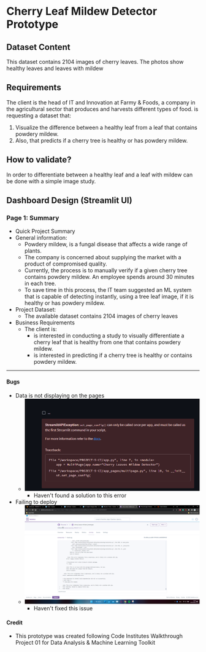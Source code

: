 # Cherry Leaf Mildew Detector Prototype

## Dataset Content

This dataset contains 2104 images of cherry leaves. The photos show healthy leaves and leaves with mildew

## Requirements

The client is the head of IT and Innovation at Farmy & Foods, a company in the agricultural sector that produces and harvests different types of food.  is requesting a dataset that:

1. Visualize the difference between a healthy leaf from a leaf that contains powdery mildew.
2. Also, that predicts if a cherry tree is healthy or has powdery mildew.

## How to validate?

In order to differentiate between a healthy leaf and a leaf with mildew can be done with a simple image study.

## Dashboard Design (Streamlit UI)

### Page 1: Summary

* Quick Project Summary
* General information:
  * Powdery mildew, is a fungal disease that affects a wide range of plants.
  * The company is concerned about supplying the market with a product of compromised quality.
  * Currently, the process is to manually verify if a given cherry tree contains powdery mildew. An employee spends around 30 minutes in each tree.
  * To save time in this process, the IT team suggested an ML system that is capable of detecting instantly, using a tree leaf image, if it is healthy or has powdery mildew.
* Project Dataset:
  * The available dataset contains 2104 images of cherry leaves
* Business Requirements
  * The client is:
    * is interested in conducting a study to visually differentiate a cherry leaf that is healthy from one that contains powdery mildew.
    * is interested in predicting if a cherry tree is healthy or contains powdery mildew.

<hr>

#### Bugs

* Data is not displaying on the pages
   * ![](screenshots/Screenshot_20221129_012254.png)
     * Haven't found a solution to this error 
* Failing to deploy
  * ![](screenshots/Screenshot%20(35).png)  
    * Haven't fixed this issue

#### Credit

* This prototype was created following Code Institutes Walkthrough Project 01 for Data Analysis & Machine Learning Toolkit
